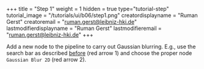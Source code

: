 +++
title = "Step 1"
weight = 1
hidden = true
type="tutorial-step"
tutorial_image = "/tutorials/ui/b06/step1.png"
creatordisplayname = "Ruman Gerst"
creatoremail = "ruman.gerst@leibniz-hki.de"
lastmodifierdisplayname = "Ruman Gerst"
lastmodifieremail = "ruman.gerst@leibniz-hki.de"
+++

Add a new node to the pipeline to carry out Gaussian blurring. E.g., use the search bar as described [before](/tutorials/ui/finding-connecting-nodes-2/) (red arrow 1) and choose the proper node `Gaussian Blur 2D` (red arrow 2). 